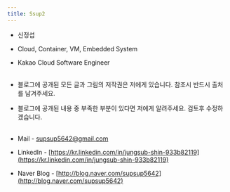 ```yaml
---
title: Ssup2
---
```


* 신정섭
* Cloud, Container, VM, Embedded System
* Kakao Cloud Software Engineer<br> <br>

* 블로그에 공개된 모든 글과 그림의 저작권은 저에게 있습니다. 참조시 반드시 출처를 남겨주세요.
* 블로그에 공개된 내용 중 부족한 부분이 있다면 저에게 알려주세요. 검토후 수정하겠습니다. <br> <br>

* Mail - supsup5642@gmail.com
* LinkedIn - [https://kr.linkedin.com/in/jungsub-shin-933b82119](https://kr.linkedin.com/in/jungsub-shin-933b82119)
* Naver Blog - [http://blog.naver.com/supsup5642](http://blog.naver.com/supsup5642)
